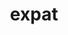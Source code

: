 ---
title: "expat"
layout: cache
categories: [package, develop]
meta: {"compilers": ["apple-clang@=16.0.0", "cce@=18.0.0", "gcc@=10.2.1", "gcc@=10.3.0", "gcc@=10.5.0", "gcc@=11.1.0", "gcc@=11.4.0", "gcc@=12.3.0", "gcc@=12.4.0", "gcc@=13.2.0", "gcc@=13.3.0", "gcc@=7.3.1", "gcc@=7.5.0", "gcc@=9.4.0", "msvc@=19.39.33523", "oneapi@=2024.1.0", "oneapi@=2024.2.1"], "num_specs": 31, "num_specs_by_stack": {"aws-isc": 1, "aws-isc-aarch64": 1, "aws-pcluster-neoverse_v1": 1, "aws-pcluster-x86_64_v4": 4, "bootstrap-aarch64-darwin": 1, "bootstrap-x86_64-linux-gnu": 1, "build_systems": 1, "data-vis-sdk": 1, "developer-tools": 1, "developer-tools-aarch64-linux-gnu": 1, "developer-tools-darwin": 1, "developer-tools-manylinux2014": 1, "developer-tools-x86_64_v3-linux-gnu": 1, "e4s": 1, "e4s-cray-rhel": 1, "e4s-cray-sles": 1, "e4s-neoverse-v2": 1, "e4s-neoverse_v1": 1, "e4s-oneapi": 1, "e4s-power": 1, "e4s-rocm-external": 1, "gpu-tests": 3, "hep": 1, "ml-darwin-aarch64-mps": 1, "ml-linux-aarch64-cpu": 1, "ml-linux-aarch64-cuda": 1, "ml-linux-x86_64-cpu": 1, "ml-linux-x86_64-cuda": 1, "ml-linux-x86_64-rocm": 1, "radiuss": 1, "radiuss-aws": 1, "radiuss-aws-aarch64": 1, "root": 31, "tutorial": 2, "windows-vis": 2}, "oss": ["amzn2", "centos7", "rhel8", "sequoia", "sle_hpc15", "ubuntu18.04", "ubuntu20.04", "ubuntu22.04", "ubuntu24.04", "windows10.0.20348"], "platforms": ["darwin", "linux", "windows"], "stacks": ["aws-isc", "aws-isc-aarch64", "aws-pcluster-neoverse_v1", "aws-pcluster-x86_64_v4", "bootstrap-aarch64-darwin", "bootstrap-x86_64-linux-gnu", "build_systems", "data-vis-sdk", "developer-tools", "developer-tools-aarch64-linux-gnu", "developer-tools-darwin", "developer-tools-manylinux2014", "developer-tools-x86_64_v3-linux-gnu", "e4s", "e4s-cray-rhel", "e4s-cray-sles", "e4s-neoverse-v2", "e4s-neoverse_v1", "e4s-oneapi", "e4s-power", "e4s-rocm-external", "gpu-tests", "hep", "ml-darwin-aarch64-mps", "ml-linux-aarch64-cpu", "ml-linux-aarch64-cuda", "ml-linux-x86_64-cpu", "ml-linux-x86_64-cuda", "ml-linux-x86_64-rocm", "radiuss", "radiuss-aws", "radiuss-aws-aarch64", "root", "tutorial", "windows-vis"], "targets": ["aarch64", "neoverse_v1", "neoverse_v2", "ppc64le", "x86_64", "x86_64_v3", "x86_64_v4"], "versions": ["2.5.0", "2.6.2", "2.6.4"]}
spec_details: [{"compiler": "gcc@=10.2.1", "hash": "3x2bnolru4qjnsb3vxpp5kbw4onttiyp", "os": "centos7", "platform": "linux", "size": "-", "stacks": ["developer-tools-manylinux2014", "root"], "target": "x86_64_v3", "variants": ["build_system=autotools", "+libbsd"], "versions": ["2.6.4"]}, {"compiler": "gcc@=9.4.0", "hash": "4bpojfomh7jqe7u6unyi7z7yf3opuhkh", "os": "ubuntu20.04", "platform": "linux", "size": "-", "stacks": ["e4s-power", "root"], "target": "ppc64le", "variants": ["build_system=autotools", "+libbsd"], "versions": ["2.6.4"]}, {"compiler": "gcc@=11.4.0", "hash": "4bucnkyyoj26yft5eazpwt5l4tndgdpo", "os": "ubuntu22.04", "platform": "linux", "size": "-", "stacks": ["e4s-neoverse_v1", "root"], "target": "neoverse_v1", "variants": ["build_system=autotools", "+libbsd"], "versions": ["2.6.4"]}, {"compiler": "gcc@=13.2.0", "hash": "5i7ora6bzjhmmjtbybchzyfueebz376e", "os": "ubuntu24.04", "platform": "linux", "size": "-", "stacks": ["ml-linux-aarch64-cpu", "ml-linux-aarch64-cuda", "root"], "target": "aarch64", "variants": ["build_system=autotools", "+libbsd"], "versions": ["2.6.4"]}, {"compiler": "gcc@=11.1.0", "hash": "5seusroqlpoegfat577lwxtmnknoepmo", "os": "ubuntu20.04", "platform": "linux", "size": "-", "stacks": ["gpu-tests", "root"], "target": "x86_64_v3", "variants": ["build_system=autotools", "+libbsd"], "versions": ["2.5.0"]}, {"compiler": "gcc@=7.3.1", "hash": "6jlffje47lwjy3gjdspr3ars4dy4jbbl", "os": "amzn2", "platform": "linux", "size": "-", "stacks": ["radiuss-aws", "root"], "target": "x86_64_v3", "variants": ["build_system=autotools", "+libbsd"], "versions": ["2.6.4"]}, {"compiler": "msvc@=19.39.33523", "hash": "alvqhpzfc5h67hi4kn67npis4lepemxa", "os": "windows10.0.20348", "platform": "windows", "size": "-", "stacks": ["root", "windows-vis"], "target": "x86_64", "variants": ["build_system=cmake", "build_type=Release", "generator=ninja", "~ipo", "~libbsd", "+shared"], "versions": ["2.6.4"]}, {"compiler": "gcc@=12.4.0", "hash": "bgczhqbqx5hwn2ifapa7mgrviyjwch3u", "os": "amzn2", "platform": "linux", "size": "-", "stacks": ["aws-pcluster-neoverse_v1", "root"], "target": "neoverse_v1", "variants": ["build_system=autotools", "+libbsd"], "versions": ["2.6.4"]}, {"compiler": "gcc@=13.3.0", "hash": "bmdsuslngyx5fuxkajw7zsdfvu4cg4pe", "os": "rhel8", "platform": "linux", "size": "-", "stacks": ["developer-tools-aarch64-linux-gnu", "root"], "target": "aarch64", "variants": ["build_system=autotools", "+libbsd"], "versions": ["2.6.4"]}, {"compiler": "gcc@=7.3.1", "hash": "bxdse7sesflpj6ddc23sncjpfrzyyej5", "os": "amzn2", "platform": "linux", "size": "-", "stacks": ["aws-isc", "root"], "target": "x86_64_v3", "variants": ["build_system=autotools", "+libbsd"], "versions": ["2.6.4"]}, {"compiler": "gcc@=11.1.0", "hash": "bxhlovzkntz4tbve44op3pjzy2gphnp5", "os": "ubuntu20.04", "platform": "linux", "size": "-", "stacks": ["gpu-tests", "root"], "target": "x86_64_v3", "variants": ["build_system=autotools", "+libbsd"], "versions": ["2.5.0"]}, {"compiler": "apple-clang@=16.0.0", "hash": "cmkiawupxlzdrk27ju7fqbdhu7buhzlx", "os": "sequoia", "platform": "darwin", "size": "-", "stacks": ["bootstrap-aarch64-darwin", "developer-tools-darwin", "ml-darwin-aarch64-mps", "root"], "target": "aarch64", "variants": ["build_system=autotools", "~libbsd"], "versions": ["2.6.4"]}, {"compiler": "gcc@=12.3.0", "hash": "el2zxut4kttfhlpfdek2hlwcypyoi7nh", "os": "ubuntu22.04", "platform": "linux", "size": "-", "stacks": ["root", "tutorial"], "target": "x86_64_v3", "variants": ["build_system=autotools", "+libbsd"], "versions": ["2.6.4"]}, {"compiler": "oneapi@=2024.1.0", "hash": "ffun2az6c5ex3uapi76dzaufw2llnr6u", "os": "amzn2", "platform": "linux", "size": "-", "stacks": ["aws-pcluster-x86_64_v4", "root"], "target": "x86_64_v4", "variants": ["build_system=autotools", "+libbsd"], "versions": ["2.6.4"]}, {"compiler": "gcc@=7.3.1", "hash": "fppq3z33iz7fu64bwkpauulw6h32zrj4", "os": "amzn2", "platform": "linux", "size": "-", "stacks": ["aws-isc-aarch64", "root"], "target": "aarch64", "variants": ["build_system=autotools", "+libbsd"], "versions": ["2.6.4"]}, {"compiler": "gcc@=12.4.0", "hash": "hkalgkkivy6n6uuuluw3cywmm4kifxa7", "os": "amzn2", "platform": "linux", "size": "-", "stacks": ["aws-pcluster-x86_64_v4", "root"], "target": "x86_64_v3", "variants": ["build_system=autotools", "+libbsd"], "versions": ["2.6.4"]}, {"compiler": "oneapi@=2024.1.0", "hash": "iao2x5qsip2w3pigaxlkn2bxhxx6a2dl", "os": "amzn2", "platform": "linux", "size": "-", "stacks": ["aws-pcluster-x86_64_v4", "root"], "target": "x86_64_v3", "variants": ["build_system=autotools", "+libbsd"], "versions": ["2.6.4"]}, {"compiler": "gcc@=7.5.0", "hash": "ifirawv7bjezymox7ly745tg2rvddvat", "os": "ubuntu18.04", "platform": "linux", "size": "-", "stacks": ["developer-tools", "root"], "target": "x86_64_v3", "variants": ["build_system=autotools", "+libbsd"], "versions": ["2.6.2"]}, {"compiler": "gcc@=11.4.0", "hash": "lf7dea23o4775vbqdvislaymhluuqg3z", "os": "ubuntu22.04", "platform": "linux", "size": "-", "stacks": ["e4s", "e4s-rocm-external", "hep", "root", "tutorial"], "target": "x86_64_v3", "variants": ["build_system=autotools", "+libbsd"], "versions": ["2.6.4"]}, {"compiler": "gcc@=11.1.0", "hash": "lm5zwycahuekorxowsjpbgzdpdbcbctc", "os": "ubuntu20.04", "platform": "linux", "size": "-", "stacks": ["gpu-tests", "root"], "target": "x86_64_v3", "variants": ["build_system=autotools", "+libbsd"], "versions": ["2.5.0"]}, {"compiler": "gcc@=10.3.0", "hash": "skqdmi5prgoozui36rz2iza3qa5rojc6", "os": "sle_hpc15", "platform": "linux", "size": "-", "stacks": ["e4s-cray-sles", "root"], "target": "x86_64_v4", "variants": ["build_system=autotools", "+libbsd"], "versions": ["2.6.4"]}, {"compiler": "gcc@=7.3.1", "hash": "sp5632kqjqurlzbxqnncre47s2c3y7am", "os": "amzn2", "platform": "linux", "size": "-", "stacks": ["radiuss-aws-aarch64", "root"], "target": "aarch64", "variants": ["build_system=autotools", "+libbsd"], "versions": ["2.6.4"]}, {"compiler": "gcc@=11.4.0", "hash": "t2bw77cgjopp6ypshnbmpskk3pi3ngrc", "os": "ubuntu22.04", "platform": "linux", "size": "-", "stacks": ["e4s-neoverse-v2", "root"], "target": "neoverse_v2", "variants": ["build_system=autotools", "+libbsd"], "versions": ["2.6.4"]}, {"compiler": "gcc@=11.1.0", "hash": "vqkkuhieq2roaga4wdwrmkpwl7dc5wpe", "os": "ubuntu20.04", "platform": "linux", "size": "-", "stacks": ["data-vis-sdk", "root"], "target": "x86_64_v3", "variants": ["build_system=autotools", "+libbsd"], "versions": ["2.6.4"]}, {"compiler": "gcc@=13.2.0", "hash": "wfetrfuoj33gnhyoqdnf74pp5fwrxa2e", "os": "ubuntu24.04", "platform": "linux", "size": "-", "stacks": ["bootstrap-x86_64-linux-gnu", "ml-linux-x86_64-cpu", "ml-linux-x86_64-cuda", "ml-linux-x86_64-rocm", "root"], "target": "x86_64_v3", "variants": ["build_system=autotools", "+libbsd"], "versions": ["2.6.4"]}, {"compiler": "gcc@=10.5.0", "hash": "x3oefm5ulxnkez4eg2ipab3eeonyij3b", "os": "centos7", "platform": "linux", "size": "-", "stacks": ["developer-tools-x86_64_v3-linux-gnu", "root"], "target": "x86_64_v3", "variants": ["build_system=autotools", "+libbsd"], "versions": ["2.6.4"]}, {"compiler": "msvc@=19.39.33523", "hash": "x5t44hb4r7mxd6circrbqvzzto7cvlua", "os": "windows10.0.20348", "platform": "windows", "size": "-", "stacks": ["root", "windows-vis"], "target": "x86_64", "variants": ["build_system=cmake", "build_type=Release", "generator=ninja", "~ipo", "~libbsd", "+shared"], "versions": ["2.6.4"]}, {"compiler": "gcc@=12.4.0", "hash": "xx35n6z7nvd5wwoewv4q26ionrsukxed", "os": "amzn2", "platform": "linux", "size": "-", "stacks": ["aws-pcluster-x86_64_v4", "root"], "target": "x86_64_v4", "variants": ["build_system=autotools", "+libbsd"], "versions": ["2.6.4"]}, {"compiler": "cce@=18.0.0", "hash": "y3ayow4wqmpvk6un47x4gpwasivfqsjb", "os": "rhel8", "platform": "linux", "size": "-", "stacks": ["e4s-cray-rhel", "root"], "target": "x86_64_v3", "variants": ["build_system=autotools", "+libbsd"], "versions": ["2.6.4"]}, {"compiler": "oneapi@=2024.2.1", "hash": "yclnlghkdjkz5xrxeuol7kxgvmcuajr3", "os": "ubuntu22.04", "platform": "linux", "size": "-", "stacks": ["e4s-oneapi", "root"], "target": "x86_64_v3", "variants": ["build_system=autotools", "+libbsd"], "versions": ["2.6.4"]}, {"compiler": "gcc@=7.5.0", "hash": "ymz2tinn5lgmuvskttkc5e7tld6uinwh", "os": "ubuntu18.04", "platform": "linux", "size": "-", "stacks": ["build_systems", "radiuss", "root"], "target": "x86_64_v3", "variants": ["build_system=autotools", "+libbsd"], "versions": ["2.6.4"]}]
---